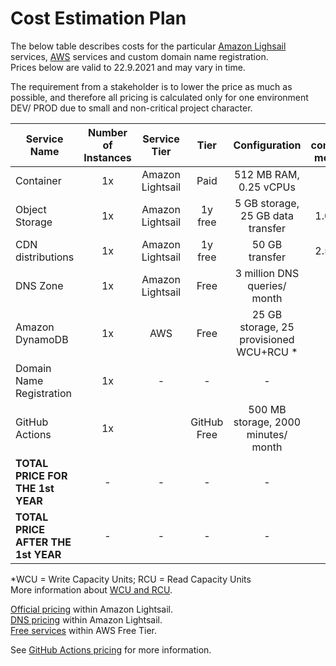# Cost Estimation Plan

The below table describes costs for the particular [Amazon Lighsail](https://aws.amazon.com/lightsail/) services, [AWS](https://aws.amazon.com/) services and custom domain name registration.\
Prices below are valid to 22.9.2021 and may vary in time.

The requirement from a stakeholder is to lower the price as much as possible, and therefore all pricing is calculated only for one environment DEV/ PROD due to small and non-critical project character.

| Service Name    | Number of Instances | Service Tier     | Tier    | Configuration                    | Price/ configuration/ month [USD] | Price/ configuration /year [USD]  |
|-----------------|:-------------------:|:----------------:|:-------:|:--------------------------------:|:------------------:| :------------------:|
| Container       | 1x                  | Amazon Lightsail | Paid    | 512 MB RAM, 0.25 vCPUs           | 7.00               | 84.00               |
| Object Storage  | 1x                  | Amazon Lightsail | 1y free | 5 GB storage, 25 GB data transfer| 1.00 after 1y      | 12.00 after 1y      |
| CDN distributions| 1x                 | Amazon Lightsail | 1y free | 50 GB transfer                   | 2.50 after 1y      | 30.00 after 1y      |
| DNS Zone        | 1x                  | Amazon Lightsail | Free    | 3 million DNS queries/ month     | 0.00               | 0.00                |
| Amazon DynamoDB | 1x                  | AWS              | Free    | 25 GB storage, 25 provisioned WCU+RCU *| 0.00         | 0.00                |
| Domain Name  Registration| 1x         | -                | -       | -                                   | 1.21            | 14.52               |
| GitHub Actions  | 1x                  |                  | GitHub Free | 500 MB storage, 2000 minutes/ month| 0.00         | 0.00                |
| **TOTAL PRICE FOR THE 1st YEAR** | -  | -                | -       | -                                | **8.21**           | **98.52**           |
| **TOTAL PRICE AFTER THE 1st YEAR** | -| -                | -       | -                                | **11.71**          | **140.52**          |

*WCU = Write Capacity Units; RCU = Read Capacity Units\
More information about [WCU and RCU](https://docs.aws.amazon.com/amazondynamodb/latest/developerguide/HowItWorks.ReadWriteCapacityMode.html).

[Official pricing](https://aws.amazon.com/lightsail/pricing/) within Amazon Lightsail.\
[DNS pricing](http://lightsail.aws.amazon.com) within Amazon Lightsail.\
[Free services](https://aws.amazon.com/free/?all-free-tier.sort-by=item.additionalFields.SortRank&all-free-tier.sort-order=asc&awsf.Free%20Tier%20Types=*all&awsf.Free%20Tier%20Categories=*all) within AWS Free Tier.

See [GitHub Actions pricing](https://docs.github.com/en/billing/managing-billing-for-github-actions/about-billing-for-github-actions) for more information.
